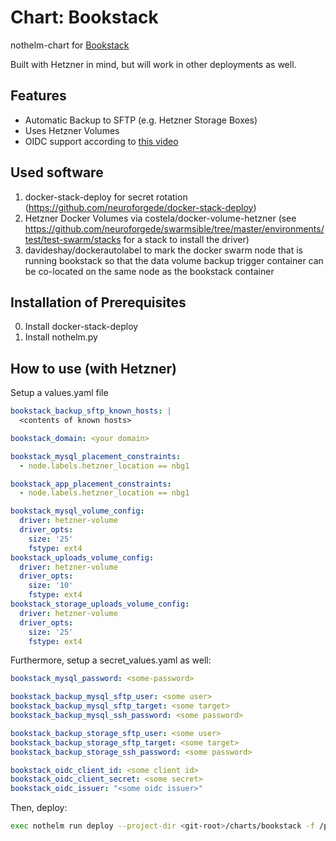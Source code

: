 # Chart: Bookstack

nothelm-chart for [Bookstack](https://www.bookstackapp.com/)

Built with Hetzner in mind, but will work in other deployments as well.

## Features

- Automatic Backup to SFTP (e.g. Hetzner Storage Boxes)
- Uses Hetzner Volumes
- OIDC support according to [this video](https://www.youtube.com/watch?v=CL5kMFkopHY)

## Used software

1. docker-stack-deploy for secret rotation (https://github.com/neuroforgede/docker-stack-deploy)
2. Hetzner Docker Volumes via costela/docker-volume-hetzner (see https://github.com/neuroforgede/swarmsible/tree/master/environments/test/test-swarm/stacks for a stack to install the driver)
3. davideshay/dockerautolabel to mark the docker swarm node that is running bookstack so that the data volume backup trigger container can be co-located on the same node as the bookstack container

## Installation of Prerequisites

0. Install docker-stack-deploy
1. Install nothelm.py

## How to use (with Hetzner)

Setup a values.yaml file

```yaml
bookstack_backup_sftp_known_hosts: |
  <contents of known hosts>

bookstack_domain: <your domain>

bookstack_mysql_placement_constraints:
  - node.labels.hetzner_location == nbg1

bookstack_app_placement_constraints: 
  - node.labels.hetzner_location == nbg1

bookstack_mysql_volume_config: 
  driver: hetzner-volume
  driver_opts:
    size: '25'
    fstype: ext4
bookstack_uploads_volume_config: 
  driver: hetzner-volume
  driver_opts:
    size: '10'
    fstype: ext4
bookstack_storage_uploads_volume_config: 
  driver: hetzner-volume
  driver_opts:
    size: '25'
    fstype: ext4
```

Furthermore, setup a secret_values.yaml as well:

```yaml
bookstack_mysql_password: <some-password>

bookstack_backup_mysql_sftp_user: <some user>
bookstack_backup_mysql_sftp_target: <some target>
bookstack_backup_mysql_ssh_password: <some password>

bookstack_backup_storage_sftp_user: <some user>
bookstack_backup_storage_sftp_target: <some target>
bookstack_backup_storage_ssh_password: <some password>

bookstack_oidc_client_id: <some client id>
bookstack_oidc_client_secret: <some secret>
bookstack_oidc_issuer: "<some oidc issuer>"
```

Then, deploy:

```bash
exec nothelm run deploy --project-dir <git-root>/charts/bookstack -f /path/to/values.yaml -f /path/to/secret_values.yaml
```

